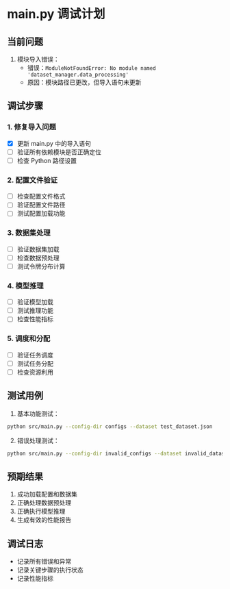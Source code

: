 # main.py 调试计划

## 当前问题
1. 模块导入错误：
   - 错误：`ModuleNotFoundError: No module named 'dataset_manager.data_processing'`
   - 原因：模块路径已更改，但导入语句未更新

## 调试步骤

### 1. 修复导入问题
- [x] 更新 main.py 中的导入语句
- [ ] 验证所有依赖模块是否正确定位
- [ ] 检查 Python 路径设置

### 2. 配置文件验证
- [ ] 检查配置文件格式
- [ ] 验证配置文件路径
- [ ] 测试配置加载功能

### 3. 数据集处理
- [ ] 验证数据集加载
- [ ] 检查数据预处理
- [ ] 测试令牌分布计算

### 4. 模型推理
- [ ] 验证模型加载
- [ ] 测试推理功能
- [ ] 检查性能指标

### 5. 调度和分配
- [ ] 验证任务调度
- [ ] 测试任务分配
- [ ] 检查资源利用

## 测试用例
1. 基本功能测试：
```bash
python src/main.py --config-dir configs --dataset test_dataset.json
```

2. 错误处理测试：
```bash
python src/main.py --config-dir invalid_configs --dataset invalid_dataset.json
```

## 预期结果
1. 成功加载配置和数据集
2. 正确处理数据预处理
3. 正确执行模型推理
4. 生成有效的性能报告

## 调试日志
- 记录所有错误和异常
- 记录关键步骤的执行状态
- 记录性能指标 